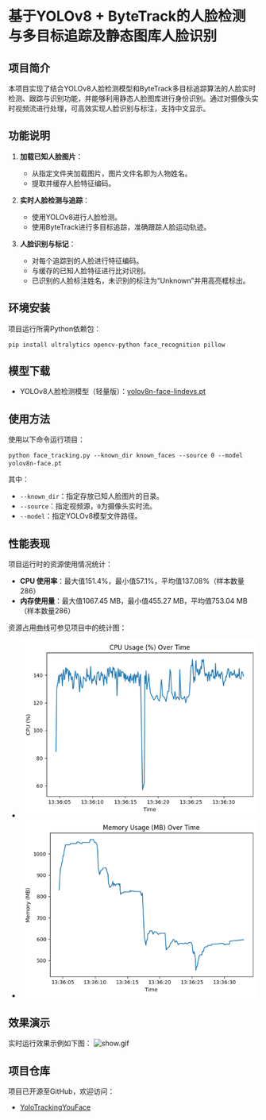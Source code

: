# 基于YOLOv8 + ByteTrack的人脸检测与多目标追踪及静态图库人脸识别

## 项目简介

本项目实现了结合YOLOv8人脸检测模型和ByteTrack多目标追踪算法的人脸实时检测、跟踪与识别功能，并能够利用静态人脸图库进行身份识别。通过对摄像头实时视频流进行处理，可高效实现人脸识别与标注，支持中文显示。

## 功能说明

1. **加载已知人脸图片**：

   * 从指定文件夹加载图片，图片文件名即为人物姓名。
   * 提取并缓存人脸特征编码。

2. **实时人脸检测与追踪**：

   * 使用YOLOv8进行人脸检测。
   * 使用ByteTrack进行多目标追踪，准确跟踪人脸运动轨迹。

3. **人脸识别与标记**：

   * 对每个追踪到的人脸进行特征编码。
   * 与缓存的已知人脸特征进行比对识别。
   * 已识别的人脸标注姓名，未识别的标注为“Unknown”并用高亮框标出。

## 环境安装

项目运行所需Python依赖包：

```shell
pip install ultralytics opencv-python face_recognition pillow
```

## 模型下载

* YOLOv8人脸检测模型（轻量版）：[yolov8n-face-lindevs.pt](https://github.com/lindevs/yolov8-face/releases/latest/download/yolov8n-face-lindevs.pt)

## 使用方法

使用以下命令运行项目：

```shell
python face_tracking.py --known_dir known_faces --source 0 --model yolov8n-face.pt
```

其中：

* `--known_dir`：指定存放已知人脸图片的目录。
* `--source`：指定视频源，`0`为摄像头实时流。
* `--model`：指定YOLOv8模型文件路径。

## 性能表现

项目运行时的资源使用情况统计：

* **CPU 使用率**：最大值151.4%，最小值57.1%，平均值137.08%（样本数量286）
* **内存使用量**：最大值1067.45 MB，最小值455.27 MB，平均值753.04 MB（样本数量286）

资源占用曲线可参见项目中的统计图：

* ![result\_cpu.png](img/result_cpu.png)
* ![result\_mem.png](img/result_mem.png)

## 效果演示

实时运行效果示例如下图：
![show.gif](img/show.gif)

## 项目仓库

项目已开源至GitHub，欢迎访问：

* [YoloTrackingYouFace](https://github.com/JiJiBo/YoloTrackingYouFace.git)
